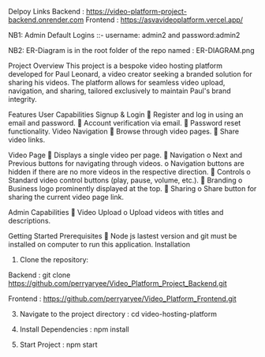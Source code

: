 
Delpoy Links
Backend : https://video-platform-project-backend.onrender.com
Frontend : https://asvavideoplatform.vercel.app/

NB1: Admin Default Logins ::- username: admin2 and password:admin2

NB2: ER-Diagram is in the root folder of the repo named : ER-DIAGRAM.png


Project Overview
This project is a bespoke video hosting platform developed for Paul Leonard, a video creator
seeking a branded solution for sharing his videos. The platform allows for seamless video
upload, navigation, and sharing, tailored exclusively to maintain Paul's brand integrity. 

Features
User Capabilities
Signup & Login
 Register and log in using an email and password.  Account verification via email.  Password reset functionality. Video Navigation
 Browse through video pages.  Share video links. 

Video Page
 Displays a single video per page.  Navigation
o Next and Previous buttons for navigating through videos. o Navigation buttons are hidden if there are no more videos in the respective
direction.  Controls
o Standard video control buttons (play, pause, volume, etc.).  Branding
o Business logo prominently displayed at the top.  Sharing
o Share button for sharing the current video page link.

Admin Capabilities 
 Video Upload
o Upload videos with titles and descriptions. 


Getting Started
Prerequisites  Node js lastest version and git must be installed on computer to run this application. Installation
1. Clone the repository:

Backend : git clone https://github.com/perryaryee/Video_Platform_Project_Backend.git

Frontend : https://github.com/perryaryee/Video_Platform_Frontend.git

3. Navigate to the project directory : cd video-hosting-platform
4. Install Dependencies : npm install



5. Start Project : npm start
